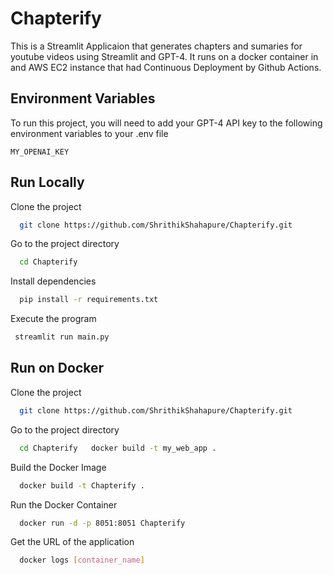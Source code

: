 # Chapterify
This is a Streamlit Applicaion that generates chapters and sumaries for youtube videos using Streamlit and GPT-4.
It runs on a docker container in and AWS EC2 instance that had Continuous Deployment by Github Actions.

## Environment Variables

To run this project, you will need to add your GPT-4 API key to the following environment variables to your .env file

`MY_OPENAI_KEY`

## Run Locally

Clone the project
```bash
  git clone https://github.com/ShrithikShahapure/Chapterify.git
```

Go to the project directory

```bash
  cd Chapterify
```

Install dependencies

```bash
  pip install -r requirements.txt
```


Execute the program

```bash
 streamlit run main.py
```

## Run on Docker

Clone the project
```bash
  git clone https://github.com/ShrithikShahapure/Chapterify.git
```

Go to the project directory

```bash
  cd Chapterify   docker build -t my_web_app .

```

Build the Docker Image

```bash
  docker build -t Chapterify .

```

Run the Docker Container

```bash
  docker run -d -p 8051:8051 Chapterify

```

Get the URL of the application

```bash
  docker logs [container_name]

```



